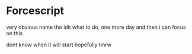 # Forcescript
very obvious name tho idk what to do, one more day and then i can focus on this

dont know when it will start hopefully tmrw
